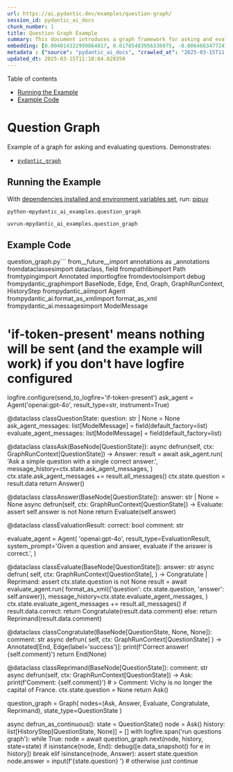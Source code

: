 ```yaml
---
url: https://ai.pydantic.dev/examples/question-graph/
session_id: pydantic_ai_docs
chunk_number: 1
title: Question Graph Example
summary: This document introduces a graph framework for asking and evaluating questions using the Pydantic library. It includes instructions on running the example and provides a snippet of example code demonstrating its usage.
embedding: [0.004014322999864817, 0.01785483956336975, -0.006466347724199295, -0.03351401910185814, 0.013596219941973686, 0.0025048048701137304, -0.0031517413444817066, 0.007172096520662308, 0.004478790331631899, 0.048980168998241425, 0.04374435916543007, -0.031342484056949615, 0.010363046079874039, -0.04507140815258026, 0.0063758669421076775, -0.034792810678482056, -0.007932133972644806, 0.019495556131005287, 0.03889459744095802, 0.02625144086778164, 7.818089943611994e-05, -0.011545325629413128, 0.05380580201745033, 0.01982128620147705, -0.02313890866935253, 0.008523273281753063, 0.008288023993372917, 0.03942541778087616, -0.02598603069782257, 0.007962293922901154, 0.01784277707338333, -0.006792077794671059, -0.037133242934942245, -0.01932665891945362, 0.003806217573583126, 0.023995457217097282, -0.016720816493034363, 0.009005837142467499, 0.0217877309769392, 0.02919507771730423, 0.020255591720342636, -0.03879808634519577, 0.02313890866935253, 0.021642962470650673, -0.03175266087055206, -0.03558903932571411, -0.02808518148958683, 0.061768095940351486, 0.027530234307050705, 0.039956238120794296, -0.050186578184366226, 0.0231509730219841, 0.007274641189724207, -0.01015795674175024, -0.03327273577451706, -0.0389428548514843, -0.03339337557554245, 0.026565106585621834, 0.004222428426146507, -0.02808518148958683, 0.027868028730154037, -0.040342289954423904, -0.01836153119802475, 0.07117807865142822, -0.01317397691309452, 0.0357096791267395, -0.031704407185316086, 0.003869554027915001, -0.044661227613687515, 0.0076486277393996716, 0.025310441851615906, 0.020279720425605774, -0.06490475684404373, -0.03363465890288353, 0.00856549758464098, 0.005154378712177277, 0.025479339063167572, 0.035299502313137054, -0.009880482219159603, -0.04446820542216301, 0.017094803974032402, -0.003990194760262966, 0.01293269544839859, 0.004110835958272219, 0.011846927925944328, -0.043406564742326736, -0.07561766356229782, -0.009747778065502644, -0.04118677228689194, -0.08309739083051682, -0.019773028790950775, -0.012148530222475529, -0.029050307348370552, 0.019760964438319206, 0.09612660109996796, 0.03218697011470795, 0.01822882704436779, -0.012257106602191925, 0.0030748327262699604, -0.05781107768416405, -0.0017507998272776604, -0.054481390863657, -0.030763408169150352, 0.029122691601514816, 0.025793006643652916, 0.024176418781280518, -0.004511966370046139, 0.06340881437063217, -0.01576775498688221, -0.03363465890288353, -0.07885083556175232, -0.013644476421177387, -0.002139866352081299, 0.01871138997375965, -0.009584913030266762, -0.03426199033856392, -0.01960413157939911, -0.07981596142053604, 0.04960750415921211, -0.02564823627471924, -0.0058148871175944805, -0.005784727167338133, -0.010821481235325336, -0.01071893610060215, 0.026154927909374237, 0.013511771336197853, -0.010079540312290192, -0.02389894612133503, -0.02745785005390644, 0.013198104687035084, -0.007280672900378704, -0.019133633002638817, 0.014645794406533241, -0.021015629172325134, -0.02499677613377571, 0.04309289902448654, -0.028905538842082024, -0.0060802968218922615, -0.029894793406128883, 0.03508234769105911, 0.03298319876194, -0.02351289428770542, -0.052792418748140335, 0.04622955992817879, -0.009204894304275513, 0.034165479242801666, -0.040704209357500076, 0.039980366826057434, -0.019893670454621315, 0.021232783794403076, 0.07228797674179077, 0.025768877938389778, -0.042658593505620956, 0.0017342116916552186, 0.0023132876958698034, -0.013982269912958145, 0.009349662810564041, 0.028664257377386093, 0.002629969734698534, -0.034913450479507446, -0.009560784325003624, 0.014621666632592678, -0.03870157152414322, -0.020400362089276314, -0.037012603133916855, 0.03153550997376442, -0.0367230623960495, -0.0022770953364670277, -0.009747778065502644, -0.04519204795360565, -0.031101202592253685, -0.05197206139564514, 0.03286255896091461, 0.009198862127959728, 0.03720562532544136, -0.011068794876337051, -0.06500127166509628, -0.00744957011193037, 0.016950033605098724, -0.031969815492630005, -0.021329296752810478, -0.01261902879923582, -0.04275510460138321, 0.022716665640473366, -0.02400752156972885, -0.038991112262010574, 0.014102911576628685, 0.005848063621670008, -0.025937775149941444, 0.0076486277393996716, -0.03018433228135109, 0.015333447605371475, 0.0273372083902359, -0.007503858767449856, -0.012510452419519424, -0.03155963867902756, 0.11089303344488144, -0.0002361920924158767, 0.008167383261024952, 0.024465957656502724, 0.01649159938097, 0.01587633043527603, 0.002474644687026739, -0.009150605648756027, 0.026540979743003845, -0.012426003813743591, -0.015598856844007969, -0.01750498265028, -0.03370704501867294, -0.03732626885175705, 0.03474455326795578, -0.060802970081567764, 0.058100614696741104, -0.004252588842064142, -0.01859075017273426, -0.0049040489830076694, -0.06162332743406296, 0.019061248749494553, 0.031607892364263535, 0.016950033605098724, -0.03496170789003372, 0.05322672799229622, 0.052792418748140335, 0.04485425353050232, 0.017287828028202057, 0.014320064336061478, 0.008251831866800785, -0.02748197689652443, -0.011304044164717197, 0.05872794985771179, 0.00043656895286403596, 0.003869554027915001, -0.007708948105573654, -0.018795838579535484, 0.006387931294739246, -0.048449352383613586, 0.004891985096037388, -0.021980756893754005, -0.008137223310768604, -0.028760770335793495, -0.025672364979982376, 0.027023542672395706, 0.012993015348911285, -0.009892546571791172, 0.027650874108076096, 0.018916480243206024, -0.018084058538079262, -0.04955924674868584, 0.03387594223022461, 0.026323825120925903, 0.015526472590863705, -0.010139860212802887, -0.012968887574970722, -0.036143988370895386, -0.017649751156568527, -0.046398457139730453, -0.012655220925807953, 0.010091603733599186, -0.01834946870803833, -0.021498192101716995, 0.006339674815535545, 0.025165673345327377, -0.04068008065223694, 0.0003845425962936133, -0.012510452419519424, 0.0042254445143043995, 0.018385659903287888, -0.037036728113889694, -0.04581937938928604, -0.05978958681225777, 0.021124206483364105, -0.003963050898164511, 0.042682718485593796, -0.001903108786791563, -0.013897821307182312, -0.011889152228832245, 0.010519878938794136, 0.018651070073246956, 0.02192043513059616, -0.03452740237116814, -0.026299698278307915, 0.04869063198566437, 0.047122303396463394, 0.055012211203575134, -0.017287828028202057, 0.023621471598744392, -0.03165614977478981, -0.004620543215423822, 0.011394524946808815, -0.008782651275396347, 0.043044641613960266, -0.009409983642399311, 0.054481390863657, -0.007606403436511755, 0.014645794406533241, -0.025961903855204582, 0.022752856835722923, 0.038484420627355576, 0.023850688710808754, -0.01577981933951378, 0.0006936846766620874, -0.011949473060667515, 0.0026872740127146244, 0.013753052800893784, 0.0070031993091106415, 0.05554303154349327, 0.0011453337501734495, 0.01649159938097, 0.008788683451712132, -0.0033688948024064302, -0.0003901976451743394, 0.02255983278155327, 0.01723957248032093, 0.025961903855204582, -0.03817075490951538, -0.012980951927602291, 0.04594002291560173, -0.03768819198012352, 0.02736133709549904, -0.03486519679427147, -0.016105549409985542, -0.03993210941553116, 0.07677581161260605, 0.019797157496213913, -0.05520523712038994, 0.003631288418546319, 0.04113851860165596, 0.002159470459446311, 0.023874817416071892, 0.015816010534763336, -0.01108689047396183, -0.037615805864334106, -0.020665772259235382, 0.0473153255879879, -0.0047562639228999615, -0.0007641841657459736, -0.015442023985087872, 0.07619673758745193, 0.02745785005390644, 0.08015375584363937, -0.058197129517793655, -0.0015924586914479733, -0.026806388050317764, -0.03252476453781128, -0.03638526797294617, 0.043647848069667816, 0.014042590744793415, 0.04294813051819801, -0.009832226671278477, -0.005184539128094912, 0.03708498552441597, 0.004988497588783503, 0.0483287088572979, 0.03957018628716469, 0.06051343306899071, -0.012347587384283543, -0.02637208253145218, 0.013258425518870354, -0.013692731969058514, 0.02745785005390644, -0.04099375009536743, -0.02883315458893776, 0.004162108059972525, 0.01004334818571806, -0.048111557960510254, -0.0018292163731530309, -0.023814497515559196, -0.021594705060124397, 0.033200353384017944, 0.02401958592236042, 0.04188648983836174, 0.0045873671770095825, -0.0050186580047011375, -0.010170020163059235, -0.035564910620450974, -0.033803556114435196, -0.0036524005699902773, -0.0011800179490819573, -0.006900654640048742, 0.025479339063167572, -0.01982128620147705, -0.006605084519833326, -0.00705748749896884, 0.009017900563776493, 0.006786045618355274, 0.02670987695455551, -0.004901032894849777, 0.003785105422139168, 0.025599980726838112, 0.02439357340335846, 0.06620767712593079, -0.035926833748817444, -0.015731561928987503, 0.001434871694073081, 0.03225935250520706, 0.02769913151860237, 0.0007083877571858466, 0.018385659903287888, 0.06697978079319, 0.03846029192209244, -0.002592269564047456, -0.003577000228688121, -0.018409788608551025, 0.01447689812630415, 0.00893345195800066, -0.00023788859834894538, 0.022692536935210228, 0.011653902940452099, -0.01897680014371872, 0.014235615730285645, 0.02748197689652443, -0.028977923095226288, 0.0029557000380009413, -0.024610726162791252, 0.007739108055830002, -0.052454624325037, -0.014694050885736942, -0.019314594566822052, 0.009741745889186859, 0.027530234307050705, -0.028616001829504967, -0.0613337904214859, 0.0010435429867357016, -0.005926480051130056, -0.03537188842892647, 0.03715737164020538, 0.03153550997376442, -0.03175266087055206, 0.040462929755449295, -0.03631288558244705, 0.021401681005954742, 0.02880902588367462, 0.009783970192074776, 0.015936652198433876, 0.07084028422832489, 0.020026374608278275, 0.020653707906603813, -0.01873551867902279, 0.010055411607027054, -0.03537188842892647, 0.027047671377658844, -0.0450955368578434, 0.026951158419251442, 0.020508937537670135, -0.03558903932571411, -0.011002441868185997, -0.031704407185316086, -0.0502348355948925, -0.002375116106122732, -0.036168117076158524, -0.010254468768835068, 0.003193965647369623, -0.0031396772246807814, 0.01886822283267975, -0.021232783794403076, 0.012293298728764057, 0.06186461076140404, 0.03303145617246628, 0.015092166140675545, -0.025672364979982376, 0.028736641630530357, 0.012450131587684155, -0.008764554746448994, 0.05066914111375809, -0.03151138126850128, 0.014645794406533241, 0.021884243935346603, -0.027506105601787567, -0.01638302206993103, 0.002563617192208767, 0.009084253571927547, -0.007238449063152075, -0.0019076329190284014, -0.019025055691599846, -0.030232587829232216, -0.03662655130028725, 0.01749291829764843, 0.04089723527431488, -0.03054625354707241, -0.01485088374465704, -0.014790563844144344, -0.012739669531583786, 0.020279720425605774, 0.03155963867902756, 0.03819487988948822, 0.021835986524820328, -0.013572091236710548, -0.047725506126880646, -0.01219678670167923, 0.018180571496486664, 0.00038906661211512983, 0.019785093143582344, 0.013475579209625721, -0.012299330905079842, 0.03117358684539795, 0.039353031665086746, -0.03805011138319969, -0.004614511039108038, -0.010308757424354553, -0.009705553762614727, -0.0156350489705801, 0.0028184710536152124, -0.03373116999864578, 0.04695340618491173, 0.002729498315602541, -0.05066914111375809, 0.024827878922224045, 0.007473698351532221, 0.0379294715821743, 0.014380385167896748, -0.030232587829232216, -0.03920826315879822, 0.005923463962972164, 0.0006544764037244022, 0.007618467323482037, 0.020376233384013176, 0.012715541757643223, 0.01772213540971279, -0.018566621467471123, -0.0007287459447979927, -0.0012290283339098096, -0.018409788608551025, 0.02613080106675625, -0.009482367895543575, -0.0032241258304566145, -0.007932133972644806, 0.032814301550388336, -0.018554557114839554, -0.00017370392743032426, -0.034503273665905, -0.020919116213917732, 0.00968142505735159, -0.003845426021143794, 0.020870860666036606, -0.06220240518450737, 0.0052358112297952175, -0.013656539842486382, 0.014344193041324615, -0.028760770335793495, -0.013499706983566284, -0.0076486277393996716, 0.024803752079606056, -0.011068794876337051, -0.02301826700568199, 0.0158883947879076, 0.0030703088268637657, 0.02278904989361763, -0.029388101771473885, -0.007141936104744673, 0.010580199770629406, 0.03768819198012352, 0.0007864272920414805, -0.005253907293081284, -0.06196112185716629, 0.01932665891945362, -0.020412426441907883, -0.03324860706925392, -0.015043909661471844, -0.021232783794403076, 0.0030793568585067987, 0.011394524946808815, -0.03286255896091461, 0.006484443787485361, 0.027144182473421097, -0.00966332945972681, 0.04926970973610878, 0.049704015254974365, -0.03872570022940636, -0.02154644951224327, 0.014923268929123878, 0.018059929832816124, 0.008076902478933334, -0.01090592984110117, -0.04620543122291565, 0.023102715611457825, -0.01600903645157814, -0.029388101771473885, -0.00263147777877748, -0.011539293453097343, 0.0025349650532007217, -0.01392195001244545, -0.04333417862653732, 0.00548010878264904, 0.00010131943417945877, -0.02192043513059616, 0.014549282379448414, 0.0016105548711493611, 0.02892966754734516, 0.0018714406760409474, -0.02379036881029606, -0.002041845815256238, -0.0017447677673771977, -0.008824875578284264, 0.009048061445355415, -0.05399882793426514, -0.015671242028474808, 0.013463514856994152, -0.0005624878103844821, -0.05250288173556328, 0.02157057821750641, 0.03030497208237648, -0.0029753041453659534, -0.016334766522049904, 0.02166708931326866, -0.01127388421446085, 0.002880299463868141, 0.002620921703055501, 0.04068008065223694, -0.02192043513059616, -5.49481192138046e-05, -0.03696434572339058, -0.0051000905223190784, -0.02094324491918087, -0.037857089191675186, -0.022246165201067924, -0.001158151775598526, -0.032211098819971085, 0.03978734090924263, 0.03648178279399872, -0.05177903547883034, 0.021823924034833908, 0.036023348569869995, 0.030401485040783882, -0.0036101762671023607, -0.010622424073517323, 0.022861434146761894, 0.0020463697146624327, -0.006912718527019024, -0.002052401890978217, 0.01263109315186739, -0.04511966556310654, 0.04333417862653732, 0.03385181352496147, 0.009229022078216076, -0.015357575379312038, -0.001756831887178123, -0.016069356352090836, -0.0023238437715917826, -0.008426761254668236, -0.0209311805665493, 0.04039054363965988, 0.0011815259931609035, -0.011653902940452099, 0.020870860666036606, 0.03057038225233555, 0.017818648368120193, -0.028278207406401634, 0.00880677904933691, 0.017818648368120193, -0.029967177659273148, -0.026516851037740707, -0.005350420251488686, 0.002151930471882224, -0.020533066242933273, -0.008909324184060097, -0.028495360165834427, -0.05071739852428436, -0.026082543656229973, -0.027192439883947372, 0.013234296813607216, -0.05221334472298622, 0.0032603179570287466, 0.006924782879650593, 0.000519886496476829, -0.04026990383863449, 0.044395819306373596, 0.012848246842622757, 0.014259744435548782, -0.004119883757084608, 0.00015692731540184468, -0.05264765024185181, -0.0015773785999044776, 0.031077073886990547, 0.020677834749221802, -0.00014967001334298402, -0.006303482688963413, 0.018180571496486664, -0.041572824120521545, -0.013487642630934715, 0.052406370639801025, -0.02572062239050865, -0.004695943556725979, -0.0456022284924984, 0.02352495864033699, 0.05665292590856552, -0.010103668086230755, -0.008523273281753063, -0.015007717534899712, 0.005567573476582766, 0.04671212285757065, 0.0005006594001315534, -0.01736021228134632, -0.023126844316720963, 0.009633168578147888, -0.014440705068409443, 0.01651572808623314, 0.012100273743271828, 0.05520523712038994, 0.00023675759439356625, -0.07204669713973999, -0.023331932723522186, -0.026830516755580902, -0.03452740237116814, -0.02572062239050865, -0.0013572091702371836, -0.029870664700865746, -0.019386978819966316, 0.013801309280097485, 0.025913646444678307, -0.018458044156432152, -0.006418091244995594, 0.014549282379448414, -0.01907331310212612, 0.01824089139699936, -0.035299502313137054, -0.006213001906871796, 0.003706688992679119, 0.002087085973471403, 0.011394524946808815, -0.007117807865142822, 0.011358332820236683, 0.019169826060533524, -0.0014929301105439663, -0.013499706983566284, 0.01102053839713335, -0.05544651672244072, -0.018023736774921417, 0.007063519675284624, -0.009651265107095242, -0.012896503321826458, -0.02574474923312664, -0.0025998095516115427, 0.01920601725578308, -0.0060802968218922615, -0.02366972714662552, -0.007154000457376242, -0.047846145927906036, 0.004053531214594841, -0.02475549466907978, -0.013487642630934715, -0.01837359555065632, 0.02214965410530567, -0.014428641647100449, -0.018928544595837593, -0.006387931294739246, -0.0012184722581878304, -0.001966445241123438, 0.03718150034546852, -0.038966983556747437, 0.0011815259931609035, -0.029388101771473885, 0.007721011992543936, -0.011412620544433594, 0.0003879356081597507, 0.04123502969741821, -0.01126181986182928, 0.010761160403490067, -0.0015668225241824985, -0.01336700189858675, 0.009940803050994873, -0.023247484117746353, -0.02769913151860237, -0.05177903547883034, 0.00781752448529005, 0.005851079244166613, -0.014754371717572212, 0.03778470307588577, 0.00557360565289855, 0.0038876503240317106, 0.020352104678750038, -0.04936622083187103, 0.007256545126438141, 0.003881618147715926, 0.03865331783890724, 0.018385659903287888, -0.024176418781280518, 0.05313021317124367, -0.00630951439961791, 0.017022419720888138, -0.016925906762480736, 0.006231097970157862, 0.012775862589478493, -0.0020735140424221754, -0.0036463686265051365, 0.028278207406401634, 0.020255591720342636, -0.008764554746448994, -0.011635806411504745, -0.04543333128094673, -0.014102911576628685, -0.0567011833190918, -0.03428611904382706, -0.0011656918795779347, 0.015514408238232136, 0.018675198778510094, -0.027626747265458107, 0.001654287101700902, -0.07749965786933899, 0.01932665891945362, 0.027650874108076096, -0.03163202106952667, 0.020147016271948814, -0.01798754557967186, 0.016202060505747795, -0.021462000906467438, 0.013572091236710548, -0.026154927909374237, -0.02290968969464302, -0.009440143592655659, -0.013873693533241749, -0.020014310255646706, 0.041090261191129684, -0.02034004032611847, -0.0006186611717566848, -0.004110835958272219, 0.0267340037971735, -0.029967177659273148, -0.007310833316296339, -0.010815449059009552, -0.024610726162791252, 0.02228235825896263, 0.013330809772014618, 0.01898886449635029, -0.007847685366868973, 0.02760261856019497, 0.008734394796192646, 0.028181694447994232, -0.007853716611862183, -0.04671212285757065, 0.019785093143582344, 0.003383974777534604, -0.020243529230356216, 0.018518364056944847, 0.003383974777534604, 0.04289987310767174, 0.011436749249696732, -0.0034050869289785624, -0.007141936104744673, -0.04106613248586655, -0.014995653182268143, -0.015176614746451378, 0.05322672799229622, -0.00575758283957839, -0.013306681998074055, 0.012450131587684155, -0.016286509111523628, -0.01985747739672661, -0.028061052784323692, 0.04178997874259949, -0.0157918818295002, -0.005181523039937019, 0.054481390863657, 0.051682524383068085, -0.04842522367835045, -0.001961921341717243, -0.019495556131005287, 0.013161912560462952, 0.003996226936578751, 0.007865780964493752, -0.005199619103223085, -0.030136074870824814, 0.0021383585408329964, -0.017215443775057793, 0.00025900074979290366, -0.004717055708169937, -0.024550406262278557, -0.008348343893885612, 0.005024689715355635, -0.010483686812222004, -0.002566633280366659, -0.024598661810159683, -0.009609040804207325, 0.02058132365345955, 0.025189802050590515, -0.007865780964493752, 0.018144378438591957, -0.0009304423001594841, -0.011774543672800064, -0.03908762335777283, 0.009946835227310658, 0.05617036297917366, -0.004285764880478382, -0.010127795860171318, 0.015478216111660004, -0.008468985557556152, -0.0005824689287692308, 0.025768877938389778, -0.004038451239466667, -0.012763798236846924, 0.0075822751969099045, -0.011382460594177246, -0.05129647254943848, -0.006653340999037027, -0.0069549428299069405, 0.004861824680119753, 0.0014982081484049559, -0.015502344816923141, 0.003742881352081895, 0.027192439883947372, 0.0027159263845533133, -0.005878223571926355, -0.02748197689652443, 0.044178664684295654, -0.024948520585894585, -0.002851647324860096, -0.043430693447589874, 0.012884438969194889, 0.03370704501867294, -0.010881801135838032, -0.0157918818295002, -0.02120865508913994, -0.0603204071521759, 0.036023348569869995, 0.051923807710409164, -0.018819967284798622, -0.020026374608278275, -0.03525124490261078, 0.011997728608548641, 0.015104229561984539, -0.004219412337988615, 0.03563729673624039, -0.022982075810432434, -0.03303145617246628, -0.007781332358717918, -0.041717592626810074, -0.015538536943495274, 0.015502344816923141, 0.026323825120925903, 0.018819967284798622, -0.05197206139564514, 0.026058414950966835, -0.007515922654420137, -0.010375110432505608, 0.019193952903151512, 0.006653340999037027, 0.0006194151937961578, -0.019483491778373718, -0.00274005439132452, -0.016588112339377403, 0.035516656935214996, -0.022270293906331062, -0.02880902588367462, -0.025093289092183113, 0.030642766505479813, -0.004008290823549032, -0.00881884340196848, 0.00409877160564065, -0.008191511034965515, 0.0030868968460708857, 0.035178862512111664, 0.008402632549405098, 0.015816010534763336, 0.05530174821615219, 0.006647308822721243, -0.058679692447185516, 0.0013225249713286757, -0.013137784786522388, -0.005633926019072533, 0.0267340037971735, 0.0022635231725871563, 0.0042254445143043995, 0.01138849277049303, -0.03423786163330078, -0.007588307373225689, -0.027120055630803108, -0.03583032265305519, 0.015840139240026474, -0.03790534287691116, 0.05776282027363777, 0.0020931181497871876, -0.004104803781956434, 0.05115170404314995, 0.0461089201271534, 0.07281879335641861, -0.009072189219295979, -0.03426199033856392, 0.02242712676525116, -0.02313890866935253, 0.01164183858782053, 0.002382656093686819, -0.0015939667355269194, 0.05703897774219513, -0.026637490838766098, 0.0035166796296834946, 0.017215443775057793, 0.003206029534339905, 0.014211487956345081, 0.0267340037971735, -0.017951352521777153, 0.01635889522731304, 0.047604866325855255, 0.029605256393551826, 0.04572286829352379, 0.04485425353050232, 0.005148346535861492, 0.009802065789699554, -0.008046742528676987, -0.02301826700568199, 0.04519204795360565, -0.0028456151485443115, -0.022209974005818367, 0.006418091244995594, 0.049076683819293976, -0.01711893081665039, -0.03090817667543888, -0.007202256470918655, 0.016950033605098724, -0.009777938015758991, 0.008426761254668236, 0.016539854928851128, -0.002056925790384412, -0.02859187312424183, -0.003432231256738305, -0.029412230476737022, 0.010278597474098206, -0.006773981731384993, 0.003263334045186639, -0.020533066242933273, -0.03242824971675873, -0.010507814586162567, 0.015345511958003044, -0.0070031993091106415, 0.013101592659950256, 0.015864267945289612, 0.024598661810159683, 0.010363046079874039, -0.005633926019072533, 0.009222989901900291, 0.013101592659950256, -0.007775300648063421, -0.020882925018668175, 0.029412230476737022, 0.00742544187232852, 0.0033236544113606215, 0.012426003813743591, 0.018795838579535484, 0.014826755970716476, -0.01441657729446888, -0.006936846766620874, -0.017070675268769264, -0.007256545126438141, 0.010706872679293156, -0.007461634464561939, 0.011587549932301044, 0.012570773251354694, -0.024948520585894585, -0.0267340037971735, -0.01282411813735962, 0.03459978476166725, 0.004849760793149471, -0.015972843393683434, 0.021377552300691605, -0.03496170789003372, 0.03730214014649391, -0.0011151735670864582, 0.004424501676112413, 0.021256910637021065, 0.002783786738291383, 0.010682743974030018, -0.006053152959793806, -0.050813909620046616, 0.004234492778778076, -0.023500829935073853, -0.01736021228134632, 0.0032965103164315224, 0.03293494135141373, 0.04128328710794449, -0.04031816124916077, 0.0230544600635767, 0.010930057615041733, 0.03192155808210373, -0.01447689812630415, -0.004144011996686459, -0.04031816124916077, -0.011002441868185997, 0.0076305316761136055, -0.030136074870824814, -0.011635806411504745, 0.026685748249292374, -0.0006514603737741709, 0.0027415624354034662, 0.00684033427387476, 0.0019332690862938762, 0.0034835035912692547, -0.036916088312864304, -0.021510256454348564, 0.009229022078216076, 0.04386499896645546, 0.0007615451468154788, -0.00489500118419528, -0.008535337634384632, 0.029122691601514816, 0.02450214885175228, 0.015381704084575176, -0.010761160403490067, 0.010676711797714233, -0.047846145927906036, 0.025093289092183113, 0.01311365608125925, -0.009337599389255047, -0.0072987694293260574, 0.02031591348350048, 0.007666723802685738, 0.0009952867403626442, -0.056218620389699936, 0.029339846223592758, 0.008125158958137035, -0.008022613823413849, -0.01685352250933647, -3.8430694985436276e-05, -0.012190754525363445, 0.02970176748931408, 0.025406954810023308, -0.02970176748931408, 0.017927225679159164, -0.051055192947387695, 0.02982240915298462, -0.06442219763994217, 0.006508572027087212, -0.017408469691872597, 0.0008934960351325572, 0.00011347776307957247, -0.004602447152137756, 0.01936285011470318, -0.002206218894571066, 0.04451645910739899, -0.01489914022386074, -0.0023479717783629894, 0.028061052784323692, 0.009844290092587471, 0.025165673345327377, -0.03102881647646427, 0.0010133828036487103, -0.05443313345313072, -0.0013647491578012705, 0.004698959644883871, -0.021232783794403076, -0.02217378094792366, -0.0034774714149534702, -0.016479535028338432, -0.0048527768813073635, 0.02377830445766449, -0.024598661810159683, 0.010151924565434456, 0.0012803006684407592, 0.005184539128094912, 0.012739669531583786, 0.06813792884349823, 0.029605256393551826, -0.00781752448529005, 0.028760770335793495, 0.025696493685245514, -0.0015155501896515489, 0.002363051986321807, -0.0016618272056803107, -0.011852960102260113, -0.0362163707613945, -0.029122691601514816, 0.0017688958905637264, 0.0023132876958698034, 0.005881239660084248, -0.008113094605505466, -0.011491037905216217, -0.0012426003813743591, 0.026203185319900513, 0.022571897134184837, -0.010115732438862324, 0.0411626473069191, 0.03607160225510597, 0.009054092690348625, 0.0014944380382075906, 0.010700840502977371, -0.009506495669484138, 0.015707433223724365, -0.0035015996545553207, 0.017529109492897987, 0.0377364456653595, 0.013873693533241749, -0.04869063198566437, -0.0014695558929815888, 0.002262015361338854, -0.031728535890579224, 0.016093485057353973, -0.01787896826863289, 0.01603316329419613, -0.009530624374747276, 0.04779789224267006, 0.01701035536825657, 0.019543811678886414, -0.014814691618084908, -0.008655978366732597, 0.005507253110408783, 0.020786412060260773, 0.030353229492902756, 0.015164550393819809, 0.000680112570989877, 0.0076305316761136055, -0.01372892502695322, -0.0008512717322446406, 0.021486129611730576, -0.024200547486543655, 0.007141936104744673, -0.03155963867902756, 0.03006369061768055, 0.037881214171648026, 0.01837359555065632, 0.0346962995827198, -0.013560027815401554, 0.0006695564952678978, 0.01885615848004818, 0.031728535890579224, -0.01336700189858675, -0.052792418748140335, -0.012510452419519424, -0.009138541296124458, -0.0031969815026968718, 0.03790534287691116, -0.011237692087888718, -0.00035871792351827025, 0.017589431256055832, -0.0009508004295639694, -0.007190192583948374, 0.03334512189030647, 0.009277278557419777, -0.007166064344346523, 0.026637490838766098, -0.001480865990743041, 0.010501782409846783, -0.03324860706925392, -0.02588951773941517, 0.001425069640390575, -0.011177371256053448, -0.008861067704856396, 0.030884047970175743, 0.005736470688134432, -0.006134585477411747, 0.040101006627082825, 0.01287237461656332, 0.02994305081665516, 0.014030526392161846, 0.030280843377113342, -0.018506301566958427, -0.0006623934605158865, 0.00641205906867981, 0.0036433525383472443, -0.029291588813066483, 0.00285013928078115, 0.025045033544301987, -0.002079545985907316, -0.008348343893885612, -0.00301752844825387, 0.022197909653186798, 0.0037368491757661104, 0.012281235307455063, -0.023259548470377922, -0.004677847493439913, 0.025093289092183113, 0.010495751164853573, 0.01612967625260353, -0.0005575867835432291, -0.010013187304139137, -0.021618833765387535, -0.004843728616833687, -0.03660242259502411, -0.004680863581597805, -0.03906349465250969, -0.030522126704454422, 0.011285948567092419, 0.011949473060667515, -0.025093289092183113, 0.008655978366732597, 0.012353619560599327, 0.0157918818295002, 0.02439357340335846, -0.021136270835995674, 0.005848063621670008, -0.017155123874545097, 0.01372892502695322, 0.010930057615041733, 0.0014838819624856114, -0.007431474048644304, -0.00027634287835098803, -0.007172096520662308, -0.03532363101840019, -0.010453526861965656, -0.02658923529088497, -0.003586048260331154, -0.02847123146057129, 0.04536094516515732, 0.005522333085536957, -0.016202060505747795, 0.027988668531179428, 0.001553250476717949, 0.022571897134184837, 0.03981146961450577, 0.013837501406669617, 0.02736133709549904, -0.016407150775194168, 0.005835999269038439, 0.005163426976650953, 0.031704407185316086, 0.02625144086778164, -0.0396425724029541, 0.019652388989925385, 0.01947142742574215, -0.01685352250933647, -0.02214965410530567, 0.007389249745756388, 0.0030099882278591394, -0.020388297736644745, -0.008137223310768604, 0.0018789806636050344, 0.0029662561137229204, 0.006767949555069208, 0.012208850122988224, -0.000910084112547338, 0.0029828441329300404, 0.005474077071994543, 0.0030190362595021725, 0.02428499609231949, -0.014645794406533241, 0.03906349465250969, -0.02808518148958683, 0.004943257197737694, -0.009693489409983158, -0.027120055630803108, -0.003782089566811919, -0.009355694986879826, -0.0076486277393996716, -0.011310076341032982, 0.004083691630512476, 0.010863705538213253, -0.0007132887840270996, 0.019193952903151512, -0.03206632658839226, 0.0015396784292533994, -0.038966983556747437, -0.008649946190416813, -0.033441632986068726, 0.00042073483928106725, -0.004735151771456003, 0.0038484418764710426, 0.057714566588401794, -0.003275398164987564, -0.013511771336197853, 0.015924587845802307, 0.02523805759847164, -0.04212777316570282, -0.023814497515559196, -0.03151138126850128, -0.009958899579942226, -0.003456359263509512, 0.026637490838766098, -0.008589626289904118, 0.020762283354997635, -0.009325535036623478, 0.002628461690619588, 0.005317243747413158, -0.019411107525229454, -0.007353057619184256, 0.0017538157990202308, 0.0010737032862380147, 0.014706115238368511, 0.0023223357275128365, -0.018156442791223526, 0.024671046063303947, 0.011478973552584648, -0.02158264070749283, -0.01121356338262558, 0.013909885659813881, -0.03595096245408058, -0.011949473060667515, -0.03204220160841942, 0.03841203451156616, 0.00837247259914875, -0.020110823214054108, -0.03696434572339058, 0.05250288173556328, -0.014295936562120914, 0.008022613823413849, 0.007763236295431852, 0.005145330913364887, -0.007618467323482037, -0.0064904759638011456, -0.04055944085121155, 0.045264434069395065, -0.012281235307455063, -0.017891032621264458, 0.031969815492630005, -0.039835598319768906, 0.0019000928150489926, 0.0017146075842902064, -0.00906012486666441, 0.019652388989925385, -0.002390196081250906, -6.545706855831668e-05, -0.005920447874814272, 0.024453893303871155, 0.014139103703200817, -0.03537188842892647, -0.04803917184472084, -0.011780575849115849, -0.01392195001244545, 0.021281039342284203, 0.002804898889735341, 0.01372892502695322, 0.029098564758896828, -0.017299892380833626, 0.013934014365077019, -0.023621471598744392, -0.006780013907700777, 0.04123502969741821, -0.011129114776849747, -0.024574533104896545, -0.0015472184168174863, -0.047990914434194565, 0.007733076345175505, 0.004038451239466667, -0.0016723832814022899, -0.028374718502163887, 0.000947030377574265, 0.005848063621670008, -0.001960413297638297, 0.02293381839990616, -0.002880299463868141, 0.0007095187902450562, -0.015731561928987503, 0.018518364056944847, -0.022849369794130325, -0.007202256470918655, -0.014766436070203781, 0.004647687543183565, 0.008824875578284264, -0.003990194760262966, 0.000698208692483604, -0.019169826060533524, -0.01471817959100008, 0.04251382127404213, 0.023681791499257088, 0.0384361632168293, -0.006979071069508791, -0.001682939357124269, -0.010061443783342838, 0.028881410136818886, -0.037253882735967636, -0.008535337634384632, -0.008571529760956764, -0.03870157152414322, -0.00671366136521101, 0.0406559556722641, -0.002537981141358614, 0.019507620483636856, 0.016720816493034363, -0.0011083874851465225, 0.003035624511539936, 0.005443916656076908, -0.0001546652929391712, 0.016563983634114265, -0.025479339063167572, 0.013270489871501923, -0.031342484056949615, 0.029363974928855896, 0.03402071073651314, 0.004394341725856066, -0.010471622459590435, -0.032235223799943924, 0.013258425518870354, 0.024357380345463753, 0.010218276642262936, 0.007992453873157501, -0.021775666624307632, 0.04294813051819801, 0.01996605470776558, -0.024948520585894585, 0.009446175768971443, 0.0008015073835849762, -0.013354938477277756, -0.004035435151308775, 0.019193952903151512, 0.021534385159611702, -0.0054137567058205605, 0.0031517413444817066, -0.013499706983566284, 0.014513090252876282, 0.001525352243334055, 0.012570773251354694, 0.03472042456269264, -0.027506105601787567, -0.011249755509197712, -0.01956794038414955, -0.008475016802549362, -0.01625031791627407, 0.009796034544706345, -0.010664648376405239, -0.006351738702505827, 0.014742307364940643, 0.02427293173968792, -0.016708752140402794, 0.01773419976234436, -0.0012863327283412218, 0.006065216846764088, 0.010326853953301907, 0.0017342116916552186, 0.006243162322789431, 0.008149286732077599, -0.024852007627487183, 0.019037120044231415, -0.025551725178956985, -0.009989059530198574, -0.0019498571055009961, -0.030884047970175743, -0.02218584530055523, 0.01958000473678112, -0.01317397691309452, -0.0009598484612070024, -0.012655220925807953, -0.014585474506020546, 0.0020177175756543875, 0.01065258402377367, 0.04347895085811615, -0.005434868857264519, -0.016238253563642502, -0.04753248021006584, -0.011008474044501781, -0.012667285278439522, 0.002623937791213393, -0.0352029912173748, -0.008637881837785244, -0.03718150034546852, 0.001425823662430048, -0.04191061854362488, 0.008221671916544437, -0.02389894612133503, -0.01685352250933647, 0.002290667500346899, -0.031849175691604614]
metadata : {"source": "pydantic_ai_docs", "crawled_at": "2025-03-15T11:18:04.028350", "url_path": "/examples/question-graph/", "chunk_size": 4138}
updated_dt: 2025-03-15T11:18:04.028350
---
```

Table of contents 
  * [ Running the Example  ](https://ai.pydantic.dev/examples/question-graph/#running-the-example)
  * [ Example Code  ](https://ai.pydantic.dev/examples/question-graph/#example-code)


# Question Graph
Example of a graph for asking and evaluating questions.
Demonstrates:
  * [`pydantic_graph`](https://ai.pydantic.dev/graph/)


## Running the Example
With [dependencies installed and environment variables set](https://ai.pydantic.dev/examples/#usage), run:
[pip](https://ai.pydantic.dev/examples/question-graph/#__tabbed_1_1)[uv](https://ai.pydantic.dev/examples/question-graph/#__tabbed_1_2)
```
python-mpydantic_ai_examples.question_graph

```

```
uvrun-mpydantic_ai_examples.question_graph

```

## Example Code
question_graph.py```
from__future__import annotations as _annotations
fromdataclassesimport dataclass, field
frompathlibimport Path
fromtypingimport Annotated
importlogfire
fromdevtoolsimport debug
frompydantic_graphimport BaseNode, Edge, End, Graph, GraphRunContext, HistoryStep
frompydantic_aiimport Agent
frompydantic_ai.format_as_xmlimport format_as_xml
frompydantic_ai.messagesimport ModelMessage
# 'if-token-present' means nothing will be sent (and the example will work) if you don't have logfire configured
logfire.configure(send_to_logfire='if-token-present')
ask_agent = Agent('openai:gpt-4o', result_type=str, instrument=True)

@dataclass
classQuestionState:
  question: str | None = None
  ask_agent_messages: list[ModelMessage] = field(default_factory=list)
  evaluate_agent_messages: list[ModelMessage] = field(default_factory=list)

@dataclass
classAsk(BaseNode[QuestionState]):
  async defrun(self, ctx: GraphRunContext[QuestionState]) -> Answer:
    result = await ask_agent.run(
      'Ask a simple question with a single correct answer.',
      message_history=ctx.state.ask_agent_messages,
    )
    ctx.state.ask_agent_messages += result.all_messages()
    ctx.state.question = result.data
    return Answer()

@dataclass
classAnswer(BaseNode[QuestionState]):
  answer: str | None = None
  async defrun(self, ctx: GraphRunContext[QuestionState]) -> Evaluate:
    assert self.answer is not None
    return Evaluate(self.answer)

@dataclass
classEvaluationResult:
  correct: bool
  comment: str

evaluate_agent = Agent(
  'openai:gpt-4o',
  result_type=EvaluationResult,
  system_prompt='Given a question and answer, evaluate if the answer is correct.',
)

@dataclass
classEvaluate(BaseNode[QuestionState]):
  answer: str
  async defrun(
    self,
    ctx: GraphRunContext[QuestionState],
  ) -> Congratulate | Reprimand:
    assert ctx.state.question is not None
    result = await evaluate_agent.run(
      format_as_xml({'question': ctx.state.question, 'answer': self.answer}),
      message_history=ctx.state.evaluate_agent_messages,
    )
    ctx.state.evaluate_agent_messages += result.all_messages()
    if result.data.correct:
      return Congratulate(result.data.comment)
    else:
      return Reprimand(result.data.comment)

@dataclass
classCongratulate(BaseNode[QuestionState, None, None]):
  comment: str
  async defrun(
    self, ctx: GraphRunContext[QuestionState]
  ) -> Annotated[End, Edge(label='success')]:
    print(f'Correct answer! {self.comment}')
    return End(None)

@dataclass
classReprimand(BaseNode[QuestionState]):
  comment: str
  async defrun(self, ctx: GraphRunContext[QuestionState]) -> Ask:
    print(f'Comment: {self.comment}')
    # > Comment: Vichy is no longer the capital of France.
    ctx.state.question = None
    return Ask()

question_graph = Graph(
  nodes=(Ask, Answer, Evaluate, Congratulate, Reprimand), state_type=QuestionState
)

async defrun_as_continuous():
  state = QuestionState()
  node = Ask()
  history: list[HistoryStep[QuestionState, None]] = []
  with logfire.span('run questions graph'):
    while True:
      node = await question_graph.next(node, history, state=state)
      if isinstance(node, End):
        debug([e.data_snapshot() for e in history])
        break
      elif isinstance(node, Answer):
        assert state.question
        node.answer = input(f'{state.question} ')
      # otherwise just continue